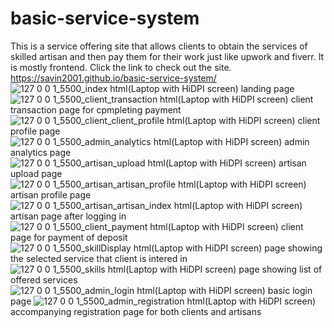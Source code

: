 # basic-service-system
This is a service offering site that allows clients to obtain the services of skilled artisan and then pay them for their work just like upwork and fiverr. It is mostly frontend.
Click the link to check out the site.
https://savin2001.github.io/basic-service-system/
![127 0 0 1_5500_index html(Laptop with HiDPI screen)](https://user-images.githubusercontent.com/44639335/103585089-8d535400-4ef3-11eb-8f6a-70569658bb2d.png)
landing page
![127 0 0 1_5500_client_transaction html(Laptop with HiDPI screen)](https://user-images.githubusercontent.com/44639335/103585107-96442580-4ef3-11eb-940d-b50bc94bf0c3.png)
client transaction page for cpmpleting payment
![127 0 0 1_5500_client_client_profile html(Laptop with HiDPI screen)](https://user-images.githubusercontent.com/44639335/103585118-9a704300-4ef3-11eb-9625-3eef2949380a.png)
client profile page
![127 0 0 1_5500_admin_analytics html(Laptop with HiDPI screen)](https://user-images.githubusercontent.com/44639335/103585119-9b08d980-4ef3-11eb-91dc-51baf84fcc8f.png)
admin analytics page
![127 0 0 1_5500_artisan_upload html(Laptop with HiDPI screen)](https://user-images.githubusercontent.com/44639335/103585122-9ba17000-4ef3-11eb-8740-dd2f4d0c4332.png)
artisan upload page
![127 0 0 1_5500_artisan_artisan_profile html(Laptop with HiDPI screen)](https://user-images.githubusercontent.com/44639335/103585123-9c3a0680-4ef3-11eb-908c-85a492a4c378.png)
artisan profile page
![127 0 0 1_5500_artisan_artisan_index html(Laptop with HiDPI screen)](https://user-images.githubusercontent.com/44639335/103585128-9d6b3380-4ef3-11eb-8013-5817ff182764.png)
artisan page after logging in
![127 0 0 1_5500_client_payment html(Laptop with HiDPI screen)](https://user-images.githubusercontent.com/44639335/103585140-a1975100-4ef3-11eb-99ce-a8a37740a620.png)
client page for payment of deposit
![127 0 0 1_5500_skillDisplay html(Laptop with HiDPI screen)](https://user-images.githubusercontent.com/44639335/103585144-a3611480-4ef3-11eb-9778-f8e0ed41fe29.png)
page showing the selected  service that client is intered in
![127 0 0 1_5500_skills html(Laptop with HiDPI screen)](https://user-images.githubusercontent.com/44639335/103585165-a8be5f00-4ef3-11eb-98b4-487b4df795f3.png)
page showing list of offered services
![127 0 0 1_5500_admin_login html(Laptop with HiDPI screen)](https://user-images.githubusercontent.com/44639335/103585180-aeb44000-4ef3-11eb-98f3-8a74ef8bf300.png)
basic login page
![127 0 0 1_5500_admin_registration html(Laptop with HiDPI screen)](https://user-images.githubusercontent.com/44639335/103585183-b07e0380-4ef3-11eb-9610-3f3896d5b509.png)
accompanying registration page for both clients and artisans
